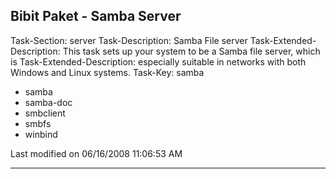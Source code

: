 ## Bibit Paket - Samba Server

Task-Section: server
Task-Description: Samba File server
Task-Extended-Description: This task sets up your system to be a Samba file
server, which is
Task-Extended-Description: especially suitable in networks with both Windows
and Linux systems.
Task-Key: samba
 * samba
 * samba-doc
 * smbclient
 * smbfs
 * winbind

Last modified on 06/16/2008 11:06:53 AM
 
---
 
